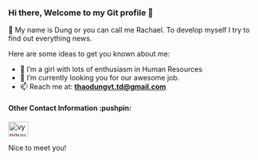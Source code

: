 ### Hi there, Welcome to my Git profile 👋

🌱 My name is Dung or you can call me Rachael. To develop myself I try to find out everything news. 

Here are some ideas to get you known about me:
- 🔭 I’m a girl with lots of enthusiasm in Human Resources
- 🌱 I’m currently looking you for our awesome job.
- 📫 Reach me at: **thaodungvt.td@gmail.com**

<h4 align="left">Other Contact Information :pushpin:</h4>
<p align="left">
<a href="https://www.linkedin.com/in/dung-thao/" target="blank"><img align="center" src="https://raw.githubusercontent.com/rahuldkjain/github-profile-readme-generator/master/src/images/icons/Social/linked-in-alt.svg" alt="vynguyenlethao0510" height="30" width="40" /></a>

Nice to meet you!
<!--
**dung-thao/dung-thao** is a ✨ _special_ ✨ repository because its `README.md` (this file) appears on your GitHub profile.

Here are some ideas to get you started:

- 🔭 I’m currently working on ...
- 🌱 I’m currently learning ...
- 👯 I’m looking to collaborate on ...
- 🤔 I’m looking for help with ...
- 💬 Ask me about ...
- 📫 How to reach me: ...
- 😄 Pronouns: ...
- ⚡ Fun fact: ...
-->
